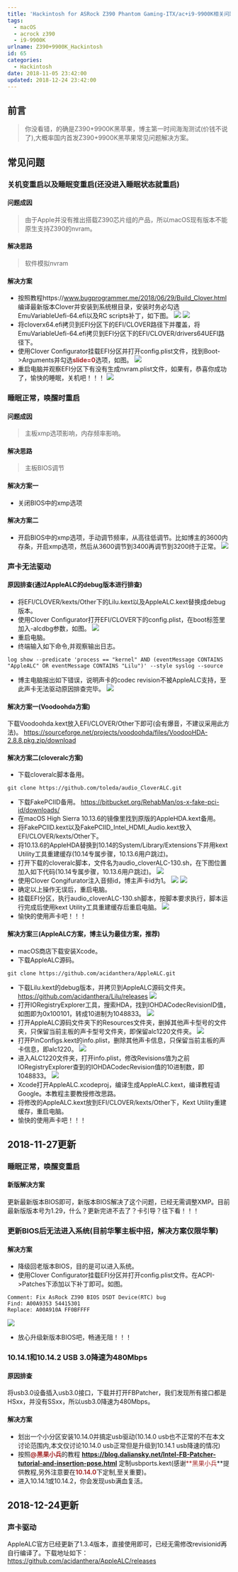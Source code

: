```yaml
---
title: 'Hackintosh for ASRock Z390 Phantom Gaming-ITX/ac+i9-9900K相关问题解决方案'
tags:
  - macOS
  - acrock z390
  - i9-9900K
urlname: Z390+9900K_Hackintosh
id: 65
categories:
  - Hackintosh
date: 2018-11-05 23:42:00
updated: 2018-12-24 23:42:00
---
```


## 前言
> 你没看错，的确是Z390+9900K黑苹果，博主第一时间海淘测试(价钱不说了),大概率国内首发Z390+9900K黑苹果常见问题解决方案。

<!--more-->

## 常见问题
### 关机变重启以及睡眠变重启(还没进入睡眠状态就重启)
#### 问题成因
> 由于Apple并没有推出搭载Z390芯片组的产品，所以macOS现有版本不能原生支持Z390的nvram。

#### 解决思路
> 软件模拟nvram

#### 解决方案
* 按照教程https://www.bugprogrammer.me/2018/06/29/Build_Clover.html 编译最新版本Clover并安装到系统根目录，安装时务必勾选EmuVariableUefi-64.efi以及RC scripts补丁，如下图。
![](/images/bcd6ee3a667abb6122e6e0f2949780f24239ff9c.jpg)
![](/images/4815b4ff57c6a9c13e0f241338e2efe20a873e89.jpg)
* 将cloverx64.efi拷贝到EFI分区下的EFI/CLOVER路径下并覆盖，将EmuVariableUefi-64.efi拷贝到EFI分区下的EFI/CLOVER/drivers64UEFI路径下。
* 使用Clover Configurator挂载EFI分区并打开config.plist文件，找到Boot->Arguments并勾选<font color=#A52A2A >**slide=0**</font>选项，如图。
![](/images/6dbccfd2934608daf91c88c82fe855fe784b3cb5.jpg)
* 重启电脑并观察EFI分区下有没有生成nvram.plist文件，如果有，恭喜你成功了，愉快的睡眠，关机吧！！！
![](/images/bf3550f928cc2f9c09b4fc7070df84263589c525.jpg)

### 睡眠正常，唤醒时重启
#### 问题成因
> 主板xmp选项影响，内存频率影响。

#### 解决思路
> 主板BIOS调节

#### 解决方案一
* 关闭BIOS中的xmp选项

#### 解决方案二
* 开启BIOS中的xmp选项，手动调节频率，从高往低调节。比如博主的3600内存条，开启xmp选项，然后从3600调节到3400再调节到3200终于正常。
![](/images/38f6aec51417d2b04576b9abe8e904082f29350d.jpg)

### 声卡无法驱动
#### 原因排查(通过AppleALC的debug版本进行排查)
* 将EFI/CLOVER/kexts/Other下的Lilu.kext以及AppleALC.kext替换成debug版本。
* 使用Clover Configurator打开EFI/CLOVER下的config.plist，在boot标签里加入-alcdbg参数，如图。
![](/images/bb6d9bc06e1eb89f5ea6c707c7d39faa8ac2b3ec.jpg)
* 重启电脑。
* 终端输入如下命令,并观察输出日志。
```
log show --predicate 'process == "kernel" AND (eventMessage CONTAINS "AppleALC" OR eventMessage CONTAINS "Lilu")' --style syslog --source
```
* 博主电脑报出如下错误，说明声卡的codec revision不被AppleALC支持，至此声卡无法驱动原因排查完毕。
![](/images/4cef17af216f23a89f170a13c6e9f733afc8662f.jpg)

#### 解决方案一(Voodoohda方案)
下载Voodoohda.kext放入EFI/CLOVER/Other下即可(会有爆音，不建议采用此方法)。
https://sourceforge.net/projects/voodoohda/files/VoodooHDA-2.8.8.pkg.zip/download

#### 解决方案二(cloveralc方案)
* 下载cloveralc脚本备用。
```
git clone https://github.com/toleda/audio_CloverALC.git
```
* 下载FakePCIID备用。
 https://bitbucket.org/RehabMan/os-x-fake-pci-id/downloads/
* 在macOS High Sierra 10.13.6的镜像里找到原版的AppleHDA.kext备用。
* 将FakePCIID.kext以及FakePCIID_Intel_HDMI_Audio.kext放入EFI/CLOVER/kexts/Other下。
* 将10.13.6的AppleHDA替换到10.14的System/Library/Extensions下并用kext Utility工具重建缓存(10.14专属步骤，10.13.6用户跳过)。
* 打开下载的cloveralc脚本，文件名为audio_cloverALC-130.sh，在下图位置加入如下代码(10.14专属步骤，10.13.6用户跳过)。
![](/images/70dadbce56ef011d83c82ff33b079b76590faff6.jpg)
* 使用Clover Congifurator注入音频id，博主声卡id为1。
![](/images/26262cd97b32e9f3975e92cb6d5cfd8751ee1fc8.jpg)
![](/images/95bb5d05a4647695006c3ecce1ed54ac805ff67f.jpg)
* 确定以上操作无误后，重启电脑。
* 挂载EFI分区，执行audio_cloverALC-130.sh脚本，按脚本要求执行，脚本运行完成后使用kext Utility工具重建缓存后重启电脑。
![](/images/8d8ac20f0c6831edc44c24c8cf2c7f9674dd646c.jpg)
* 愉快的使用声卡吧！！！

#### 解决方案三(AppleALC方案，博主认为最佳方案，推荐)
* macOS商店下载安装Xcode。
* 下载AppleALC源码。
```
git clone https://github.com/acidanthera/AppleALC.git
```
* 下载Lilu.kext的debug版本，并拷贝到AppleALC源码文件夹。
https://github.com/acidanthera/Lilu/releases
![](/images/5af8451dbb09aa96fcd3e0a19d621e7d5f6358fd.jpg)
* 打开IORegistryExplorer工具，搜索HDA，找到IOHDACodecRevisionID值，如图即为0x100101，转成10进制为1048833。
![](/images/8c4b32a8f1c52d2042862c30a18402e8543bea48.jpg)
* 打开AppleALC源码文件夹下的Resources文件夹，删掉其他声卡型号的文件夹，只保留当前主板的声卡型号文件夹，即保留alc1220文件夹。
![](/images/4c625d128f744047375a9258316d9b2c91d988f3.jpg)
* 打开PinConfigs.kext的info.plist，删除其他声卡信息，只保留当前主板的声卡信息，即alc1220。
![](/images/5116d7b08b15be2b52486a9000fff0d635779f1d.jpg)
* 进入ALC1220文件夹，打开info.plist，修改Revisions值为之前IORegistryExplorer查到的IOHDACodecRevision值的10进制数，即1048833。
![](/images/a0ec8957c76bfcae2efd370694d34b97607c9ce8.jpg)
* Xcode打开AppleALC.xcodeproj，编译生成AppleALC.kext，编译教程请Google。本教程主要教授修改思路。
* 将修改的AppleALC.kext放到EFI/CLOVER/kexts/Other下，Kext Utility重建缓存，重启电脑。
* 愉快的使用声卡吧！！！

## 2018-11-27更新
### 睡眠正常，唤醒变重启
#### 新版解决方案
更新最新版本BIOS即可，新版本BIOS解决了这个问题，已经无需调整XMP。目前最新版版本号为1.29，什么？更新完进不去了？卡引导？往下看！！！
### 更新BIOS后无法进入系统(目前华擎主板中招，解决方案仅限华擎)
#### 解决方案
* 降级回老版本BIOS，目的是可以进入系统。
* 使用Clover Configurator挂载EFI分区并打开config.plist文件。在ACPI->Patches下添加以下补丁即可。如图。
```
Comment: Fix AsRock Z390 BIOS DSDT Device(RTC) bug
Find: A00A9353 54415301
Replace: A00A910A FF0BFFFF 
```
 ![](/images/b41603cdf0f9c80d869d8ac478cdd65a092cf648.jpg)
* 放心升级新版本BIOS吧，畅通无阻！！！

### 10.14.1和10.14.2 USB 3.0降速为480Mbps
#### 原因排查
将usb3.0设备插入usb3.0接口，下载并打开FBPatcher，我们发现所有接口都是HSxx，并没有SSxx，所以usb3.0降速为480Mbps。
#### 解决方案
* 划出一个小分区安装10.14.0并搞定usb驱动(10.14.0 usb也不正常的不在本文讨论范围内,本文仅讨论10.14.0 usb正常但是升级到10.14.1 usb降速的情况)
* 按照<font color=#A52A2A >**@黑果小兵**</font>的教程 **https://blog.daliansky.net/Intel-FB-Patcher-tutorial-and-insertion-pose.html** 定制usbports.kext(感谢<font color=#A52A2A >**黑果小兵</font>**提供教程,另外注意要在<font color=#A52A2A >**10.14.0**</font>下定制,至关重要)。
* 进入10.14.1或10.14.2，你会发现usb满血复活。

## 2018-12-24更新
### 声卡驱动
AppleALC官方已经更新了1.3.4版本，直接使用即可，已经无需修改revisionid再自行编译了。下载地址如下：
https://github.com/acidanthera/AppleALC/releases